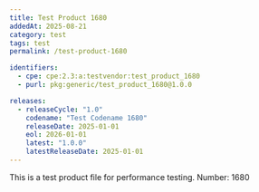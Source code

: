 ```yaml
---
title: Test Product 1680
addedAt: 2025-08-21
category: test
tags: test
permalink: /test-product-1680

identifiers:
  - cpe: cpe:2.3:a:testvendor:test_product_1680
  - purl: pkg:generic/test_product_1680@1.0.0

releases:
  - releaseCycle: "1.0"
    codename: "Test Codename 1680"
    releaseDate: 2025-01-01
    eol: 2026-01-01
    latest: "1.0.0"
    latestReleaseDate: 2025-01-01
---
```


This is a test product file for performance testing. Number: 1680
